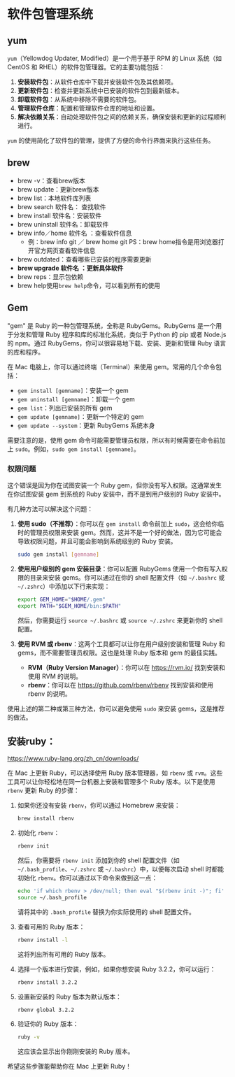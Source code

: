 # 软件包管理系统

## yum

`yum`（Yellowdog Updater, Modified）是一个用于基于 RPM 的 Linux 系统（如 CentOS 和 RHEL）的软件包管理器。它的主要功能包括：

1. **安装软件包**：从软件仓库中下载并安装软件包及其依赖项。
2. **更新软件包**：检查并更新系统中已安装的软件包到最新版本。
3. **卸载软件包**：从系统中移除不需要的软件包。
4. **管理软件仓库**：配置和管理软件仓库的地址和设置。
5. **解决依赖关系**：自动处理软件包之间的依赖关系，确保安装和更新的过程顺利进行。

`yum` 的使用简化了软件包的管理，提供了方便的命令行界面来执行这些任务。

## brew

- brew -v：查看brew版本
- brew update：更新brew版本
- brew list：本地软件库列表
- brew search 软件名： 查找软件
- brew install 软件名：安装软件
- brew uninstall 软件名：卸载软件
- brew info／home 软件名 ：查看软件信息
  - 例：brew info git ／ brew home git
    PS：brew home指令是用浏览器打开官方网页查看软件信息
- brew outdated：查看哪些已安装的程序需要更新
- **brew upgrade 软件名 ：更新具体软件**
- brew reps：显示包依赖
- brew help使用`brew help`命令，可以看到所有的使用

## Gem

"gem" 是 Ruby 的一种包管理系统，全称是 RubyGems。RubyGems 是一个用于分发和管理 Ruby 程序和库的标准化系统，类似于 Python 的 pip 或者 Node.js 的 npm。通过 RubyGems，你可以很容易地下载、安装、更新和管理 Ruby 语言的库和程序。

在 Mac 电脑上，你可以通过终端（Terminal）来使用 gem。常用的几个命令包括：

- `gem install [gemname]`：安装一个 gem
- `gem uninstall [gemname]`：卸载一个 gem
- `gem list`：列出已安装的所有 gem
- `gem update [gemname]`：更新一个特定的 gem
- `gem update --system`：更新 RubyGems 系统本身

需要注意的是，使用 gem 命令可能需要管理员权限，所以有时候需要在命令前加上 `sudo`。例如，`sudo gem install [gemname]`。

### 权限问题

这个错误是因为你在试图安装一个 Ruby gem，但你没有写入权限。这通常发生在你试图安装 gem 到系统的 Ruby 安装中，而不是到用户级别的 Ruby 安装中。

有几种方法可以解决这个问题：

1. **使用 sudo（不推荐）**：你可以在 `gem install` 命令前加上 `sudo`，这会给你临时的管理员权限来安装 gem。然而，这并不是一个好的做法，因为它可能会导致权限问题，并且可能会影响到系统级别的 Ruby 安装。

    ```bash
    sudo gem install [gemname]
    ```

2. **使用用户级别的 gem 安装目录**：你可以配置 RubyGems 使用一个你有写入权限的目录来安装 gems。你可以通过在你的 shell 配置文件（如 `~/.bashrc` 或 `~/.zshrc`）中添加以下行来实现：

    ```bash
    export GEM_HOME="$HOME/.gem"
    export PATH="$GEM_HOME/bin:$PATH"
    ```

    然后，你需要运行 `source ~/.bashrc` 或 `source ~/.zshrc` 来更新你的 shell 配置。

3. **使用 RVM 或 rbenv**：这两个工具都可以让你在用户级别安装和管理 Ruby 和 gems，而不需要管理员权限。这也是处理 Ruby 版本和 gem 的最佳实践。

    - **RVM（Ruby Version Manager）**：你可以在 https://rvm.io/ 找到安装和使用 RVM 的说明。
    - **rbenv**：你可以在 https://github.com/rbenv/rbenv 找到安装和使用 rbenv 的说明。

使用上述的第二种或第三种方法，你可以避免使用 `sudo` 来安装 gems，这是推荐的做法。

## 安装ruby：

https://www.ruby-lang.org/zh_cn/downloads/

在 Mac 上更新 Ruby，可以选择使用 Ruby 版本管理器，如 `rbenv` 或 `rvm`。这些工具可以让你轻松地在同一台机器上安装和管理多个 Ruby 版本。以下是使用 `rbenv` 更新 Ruby 的步骤：

1. 如果你还没有安装 `rbenv`，你可以通过 Homebrew 来安装：

   ```bash
   brew install rbenv
   ```

2. 初始化 `rbenv`：

   ```bash
   rbenv init
   ```

   然后，你需要将 `rbenv init` 添加到你的 shell 配置文件（如 `~/.bash_profile`、`~/.zshrc` 或 `~/.bashrc`）中，以便每次启动 shell 时都能初始化 `rbenv`。你可以通过以下命令来做到这一点：

   ```bash
   echo 'if which rbenv > /dev/null; then eval "$(rbenv init -)"; fi' >> ~/.bash_profile
   source ~/.bash_profile
   ```

   请将其中的 `.bash_profile` 替换为你实际使用的 shell 配置文件。

3. 查看可用的 Ruby 版本：

   ```bash
   rbenv install -l
   ```

   这将列出所有可用的 Ruby 版本。

4. 选择一个版本进行安装，例如，如果你想安装 Ruby 3.2.2，你可以运行：

   ```bash
   rbenv install 3.2.2
   ```

5. 设置新安装的 Ruby 版本为默认版本：

   ```bash
   rbenv global 3.2.2
   ```

6. 验证你的 Ruby 版本：

   ```bash
   ruby -v
   ```

   这应该会显示出你刚刚安装的 Ruby 版本。

希望这些步骤能帮助你在 Mac 上更新 Ruby！
